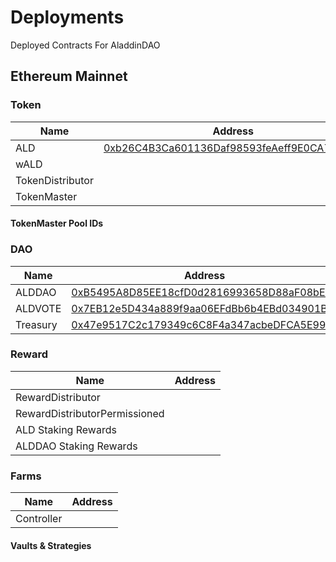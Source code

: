# Deployments
Deployed Contracts For AladdinDAO

## Ethereum Mainnet

### Token

| Name | Address |
| ---- |-------- |
| ALD | [0xb26C4B3Ca601136Daf98593feAeff9E0CA702a8D](https://etherscan.io/address/0xb26C4B3Ca601136Daf98593feAeff9E0CA702a8D) |
| wALD | [](https://etherscan.io/address/) |
| TokenDistributor | [](https://etherscan.io/address/) |
| TokenMaster | [](https://etherscan.io/address/) |

#### TokenMaster Pool IDs

### DAO

| Name | Address |
| ---- |-------- |
| ALDDAO | [0xB5495A8D85EE18cfD0d2816993658D88aF08bEF4](https://etherscan.io/address/0xB5495A8D85EE18cfD0d2816993658D88aF08bEF4) |
| ALDVOTE | [0x7EB12e5D434a889f9aa06EFdBb6b4EBd034901BA](https://etherscan.io/address/0x7EB12e5D434a889f9aa06EFdBb6b4EBd034901BA) |
| Treasury | [0x47e9517C2c179349c6C8F4a347acbeDFCA5E99Bc](https://etherscan.io/address/0x47e9517C2c179349c6C8F4a347acbeDFCA5E99Bc) |

### Reward

| Name | Address |
| ---- |-------- |
| RewardDistributor | [](https://etherscan.io/address/) |
| RewardDistributorPermissioned | [](https://etherscan.io/address/) |
| ALD Staking Rewards | [](https://etherscan.io/address/) |
| ALDDAO Staking Rewards | [](https://etherscan.io/address/) |

### Farms
| Name | Address |
| ---- |-------- |
| Controller | [](https://etherscan.io/address/) |

#### Vaults & Strategies


